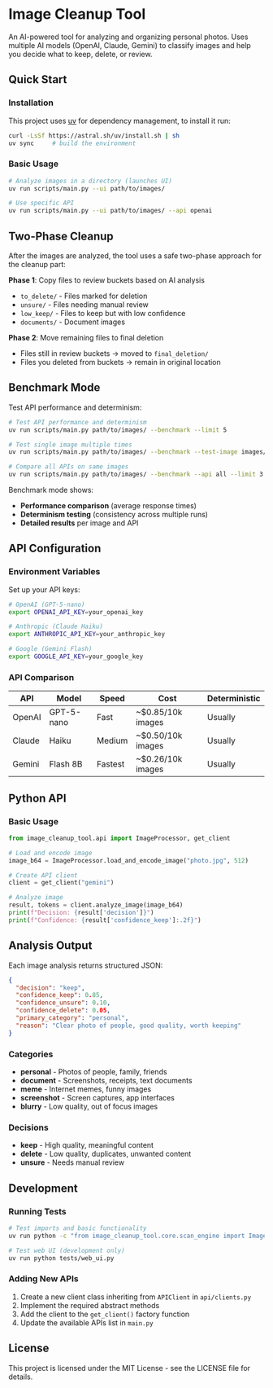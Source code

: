 # Image Cleanup Tool

An AI-powered tool for analyzing and organizing personal photos. Uses multiple AI models (OpenAI, Claude, Gemini) to classify images and help you decide what to keep, delete, or review.

## Quick Start

### Installation

This project uses [uv](https://github.com/astral.sh/uv) for dependency management, to install it run:

```bash
curl -LsSf https://astral.sh/uv/install.sh | sh
uv sync     # build the environment
```

### Basic Usage

```bash
# Analyze images in a directory (launches UI)
uv run scripts/main.py --ui path/to/images/

# Use specific API
uv run scripts/main.py --ui path/to/images/ --api openai
```

## Two-Phase Cleanup

After the images are analyzed, the tool uses a safe two-phase approach for the cleanup part:

**Phase 1**: Copy files to review buckets based on AI analysis
- `to_delete/` - Files marked for deletion
- `unsure/` - Files needing manual review
- `low_keep/` - Files to keep but with low confidence
- `documents/` - Document images

**Phase 2**: Move remaining files to final deletion
- Files still in review buckets → moved to `final_deletion/`
- Files you deleted from buckets → remain in original location

## Benchmark Mode

Test API performance and determinism:

```bash
# Test API performance and determinism
uv run scripts/main.py path/to/images/ --benchmark --limit 5

# Test single image multiple times
uv run scripts/main.py path/to/images/ --benchmark --test-image images/photo.jpg

# Compare all APIs on same images
uv run scripts/main.py path/to/images/ --benchmark --api all --limit 3
```

Benchmark mode shows:
- **Performance comparison** (average response times)
- **Determinism testing** (consistency across multiple runs)
- **Detailed results** per image and API

## API Configuration

### Environment Variables

Set up your API keys:

```bash
# OpenAI (GPT-5-nano)
export OPENAI_API_KEY=your_openai_key

# Anthropic (Claude Haiku)
export ANTHROPIC_API_KEY=your_anthropic_key

# Google (Gemini Flash)
export GOOGLE_API_KEY=your_google_key
```

### API Comparison

| API | Model | Speed | Cost | Deterministic |
|-----|-------|-------|------|---------------|
| OpenAI | GPT-5-nano | Fast | ~$0.85/10k images | Usually |
| Claude | Haiku | Medium | ~$0.50/10k images | Usually |
| Gemini | Flash 8B | Fastest | ~$0.26/10k images | Usually |

## Python API

### Basic Usage

```python
from image_cleanup_tool.api import ImageProcessor, get_client

# Load and encode image
image_b64 = ImageProcessor.load_and_encode_image("photo.jpg", 512)

# Create API client
client = get_client("gemini")

# Analyze image
result, tokens = client.analyze_image(image_b64)
print(f"Decision: {result['decision']}")
print(f"Confidence: {result['confidence_keep']:.2f}")
```





## Analysis Output

Each image analysis returns structured JSON:

```json
{
  "decision": "keep",
  "confidence_keep": 0.85,
  "confidence_unsure": 0.10,
  "confidence_delete": 0.05,
  "primary_category": "personal",
  "reason": "Clear photo of people, good quality, worth keeping"
}
```

### Categories

- **personal** - Photos of people, family, friends
- **document** - Screenshots, receipts, text documents
- **meme** - Internet memes, funny images
- **screenshot** - Screen captures, app interfaces
- **blurry** - Low quality, out of focus images

### Decisions

- **keep** - High quality, meaningful content
- **delete** - Low quality, duplicates, unwanted content
- **unsure** - Needs manual review

## Development

### Running Tests

```bash
# Test imports and basic functionality
uv run python -c "from image_cleanup_tool.core.scan_engine import ImageScanEngine; print('✅ All imports working')"

# Test web UI (development only)
uv run python tests/web_ui.py
```

### Adding New APIs

1. Create a new client class inheriting from `APIClient` in `api/clients.py`
2. Implement the required abstract methods
3. Add the client to the `get_client()` factory function
4. Update the available APIs list in `main.py`

## License

This project is licensed under the MIT License - see the LICENSE file for details.